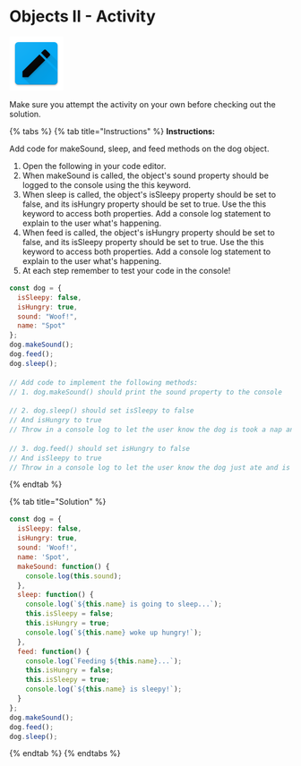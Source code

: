 # Objects II - Activity

![Objects](../../../.gitbook/assets/activity.png)

Make sure you attempt the activity on your own before checking out the solution.

{% tabs %}
{% tab title="Instructions" %}
**Instructions:**

Add code for makeSound, sleep, and feed methods on the dog object.

1. Open the following in your code editor.
2. When makeSound is called, the object's sound property should be logged to the console using the this keyword.
3. When sleep is called, the object's isSleepy property should be set to false, and its isHungry property should be set to true. Use the this keyword to access both properties. Add a console log statement to explain to the user what's happening.
4. When feed is called, the object's isHungry property should be set to false, and its isSleepy property should be set to true. Use the this keyword to access both properties. Add a console log statement to explain to the user what's happening.
5. At each step remember to test your code in the console!

```javascript
const dog = {
  isSleepy: false,
  isHungry: true,
  sound: "Woof!",
  name: "Spot"
};
dog.makeSound();
dog.feed();
dog.sleep();

// Add code to implement the following methods:
// 1. dog.makeSound() should print the sound property to the console

// 2. dog.sleep() should set isSleepy to false
// And isHungry to true
// Throw in a console log to let the user know the dog is took a nap and is now hungry

// 3. dog.feed() should set isHungry to false
// And isSleepy to true
// Throw in a console log to let the user know the dog just ate and is now sleepy
```
{% endtab %}

{% tab title="Solution" %}
```javascript
const dog = {
  isSleepy: false,
  isHungry: true,
  sound: 'Woof!',
  name: 'Spot',
  makeSound: function() {
    console.log(this.sound);
  },
  sleep: function() {
    console.log(`${this.name} is going to sleep...`);
    this.isSleepy = false;
    this.isHungry = true;
    console.log(`${this.name} woke up hungry!`);
  },
  feed: function() { 
    console.log(`Feeding ${this.name}...`);
    this.isHungry = false;
    this.isSleepy = true;
    console.log(`${this.name} is sleepy!`);
  }
};
dog.makeSound();
dog.feed();
dog.sleep();
```
{% endtab %}
{% endtabs %}

